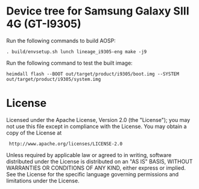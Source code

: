 # Device tree for Samsung Galaxy SIII 4G (GT-I9305)

Run the following commands to build AOSP:

`
. build/envsetup.sh
lunch lineage_i9305-eng
make -j9
`

Run the following command to test the built image:

`heimdall flash --BOOT out/target/product/i9305/boot.img --SYSTEM out/target/product/i9305/system.img`

# License

Licensed under the Apache License, Version 2.0 (the "License");
you may not use this file except in compliance with the License.
You may obtain a copy of the License at

     http://www.apache.org/licenses/LICENSE-2.0

Unless required by applicable law or agreed to in writing, software
distributed under the License is distributed on an "AS IS" BASIS,
WITHOUT WARRANTIES OR CONDITIONS OF ANY KIND, either express or implied.
See the License for the specific language governing permissions and
limitations under the License.
